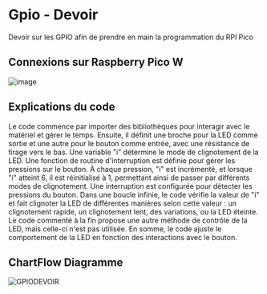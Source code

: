 # Gpio - Devoir
Devoir sur les GPIO afin de prendre en main la programmation du RPI Pico

## Connexions sur Raspberry Pico W
![image](https://github.com/user-attachments/assets/ce6d5441-9eb3-4c42-80f6-9a377d2a9071)

## Explications du code 
Le code commence par importer des bibliothèques pour interagir avec le matériel et gérer le temps. Ensuite, il définit une broche pour la LED comme sortie et une autre pour le bouton comme entrée, avec une résistance de tirage vers le bas.
Une variable "i" détermine le mode de clignotement de la LED. 
Une fonction de routine d'interruption est définie pour gérer les pressions sur le bouton. À chaque pression, "i" est incrémenté, et lorsque "i" atteint 6, il est réinitialisé à 1, permettant ainsi de passer par différents modes de clignotement.
Une interruption est configurée pour détecter les pressions du bouton. Dans une boucle infinie, le code vérifie la valeur de "i" et fait clignoter la LED de différentes manières selon cette valeur : un clignotement rapide, un clignotement lent, des variations, ou la LED éteinte. Le code commenté à la fin propose une autre méthode de contrôle de la LED, mais celle-ci n'est pas utilisée. En somme, le code ajuste le comportement de la LED en fonction des interactions avec le bouton.

## ChartFlow Diagramme
![GPIODEVOIR](https://github.com/user-attachments/assets/38092805-af87-468e-8e85-7fa17f7cfd17)
